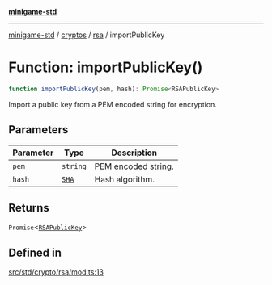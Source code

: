[**minigame-std**](../../../../../README.md)

***

[minigame-std](../../../../../README.md) / [cryptos](../../../README.md) / [rsa](../README.md) / importPublicKey

# Function: importPublicKey()

```ts
function importPublicKey(pem, hash): Promise<RSAPublicKey>
```

Import a public key from a PEM encoded string for encryption.

## Parameters

| Parameter | Type | Description |
| ------ | ------ | ------ |
| `pem` | `string` | PEM encoded string. |
| `hash` | [`SHA`](../../../type-aliases/SHA.md) | Hash algorithm. |

## Returns

`Promise`\<[`RSAPublicKey`](../../../interfaces/RSAPublicKey.md)\>

## Defined in

[src/std/crypto/rsa/mod.ts:13](https://github.com/JiangJie/minigame-std/blob/eeac001add8ab13d21bab6e48cf53f07cd0a9aad/src/std/crypto/rsa/mod.ts#L13)
